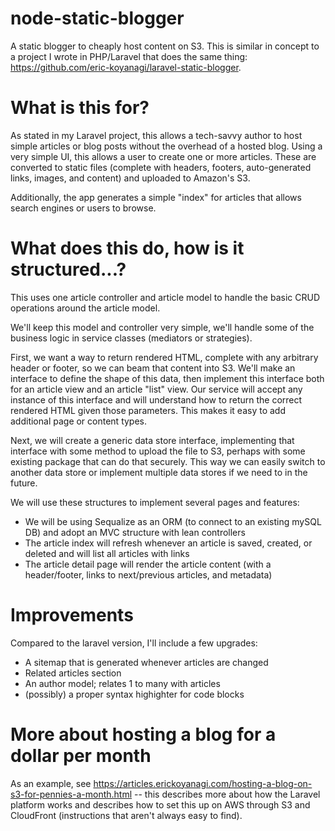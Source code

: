 # node-static-blogger
A static blogger to cheaply host content on S3. This is similar in concept to a project I wrote in PHP/Laravel that does the same thing: https://github.com/eric-koyanagi/laravel-static-blogger. 

# What is this for?
As stated in my Laravel project, this allows a tech-savvy author to host simple articles or blog posts without the overhead of a hosted blog. Using a very simple UI, this allows a user to create one or more articles. These are converted to static files (complete with headers, footers, auto-generated links, images, and content) and uploaded to Amazon's S3.

Additionally, the app generates a simple "index" for articles that allows search engines or users to browse.

# What does this do, how is it structured...?
This uses one article controller and article model to handle the basic CRUD operations around the article model. 

We'll keep this model and controller very simple, we'll handle some of the business logic in service classes (mediators or strategies).

First, we want a way to return rendered HTML, complete with any arbitrary header or footer, so we can beam that content into S3. We'll make an interface to define the shape of this data, then implement this interface both for an article view and an article "list" view. Our service will accept any instance of this interface and will understand how to return the correct rendered HTML given those parameters. This makes it easy to add additional page or content types. 

Next, we will create a generic data store interface, implementing that interface with some method to upload the file to S3, perhaps with some existing package that can do that securely. This way we can easily switch to another data store or implement multiple data stores if we need to in the future. 

We will use these structures to implement several pages and features:
* We will be using Sequalize as an ORM (to connect to an existing mySQL DB) and adopt an MVC structure with lean controllers
* The article index will refresh whenever an article is saved, created, or deleted and will list all articles with links
* The article detail page will render the article content (with a header/footer, links to next/previous articles, and metadata)

# Improvements 
Compared to the laravel version, I'll include a few upgrades:
* A sitemap that is generated whenever articles are changed
* Related articles section
* An author model; relates 1 to many with articles
* (possibly) a proper syntax highighter for code blocks

# More about hosting a blog for a dollar per month
As an example, see https://articles.erickoyanagi.com/hosting-a-blog-on-s3-for-pennies-a-month.html -- this describes more about how the Laravel platform works and describes how to set this up on AWS through S3 and CloudFront (instructions that aren't always easy to find).
